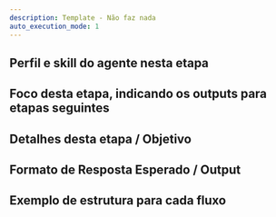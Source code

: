 ```yaml
---
description: Template - Não faz nada
auto_execution_mode: 1
---
```


## Perfil e skill do agente nesta etapa

## Foco desta etapa, indicando os outputs para etapas seguintes

## Detalhes desta etapa / Objetivo

## Formato de Resposta Esperado / Output

## Exemplo de estrutura para cada fluxo
